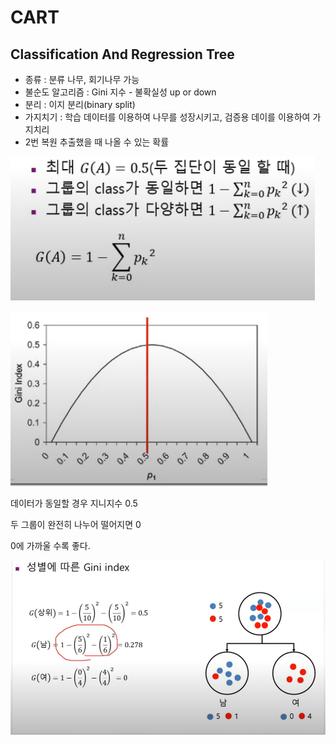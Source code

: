 # CART

## Classification And Regression Tree

- 종류 : 분류 나무, 회기나무 가능
- 불순도 알고리즘 : Gini 지수    -  불확실성 up or down 
- 분리 : 이지 분리(binary split)
- 가지치기 : 학습 데이터를 이용하여 나무를 성장시키고, 검증용 데이를 이용하여 가지치리
- 2번 복원 추출했을 때 나올 수 있는 확률

![image-20200925011803062](분류알고리즘.assets/image-20200925011803062.png)



![image-20200925011740264](분류알고리즘.assets/image-20200925011740264.png)

데이터가 동일할 경우 지니지수 0.5

두 그룹이 완전히 나누어 떨어지면 0

0에 가까울 수록 좋다. 





![image-20200925012000379](분류알고리즘.assets/image-20200925012000379.png)